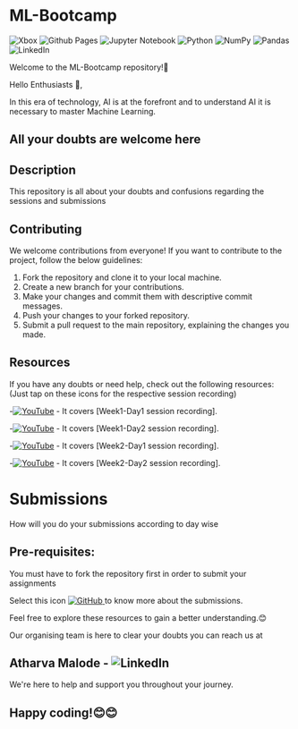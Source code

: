 # ML-Bootcamp

![Xbox](https://img.shields.io/badge/xbox-%23107C10.svg?style=for-the-badge&logo=xbox&logoColor=white)  ![Github Pages](https://img.shields.io/badge/github%20pages-121013?style=for-the-badge&logo=github&logoColor=white)  ![Jupyter Notebook](https://img.shields.io/badge/jupyter-%23FA0F00.svg?style=for-the-badge&logo=jupyter&logoColor=white)  ![Python](https://img.shields.io/badge/python-3670A0?style=for-the-badge&logo=python&logoColor=ffdd54) ![NumPy](https://img.shields.io/badge/numpy-%23013243.svg?style=for-the-badge&logo=numpy&logoColor=white)  ![Pandas](https://img.shields.io/badge/pandas-%23150458.svg?style=for-the-badge&logo=pandas&logoColor=white) ![LinkedIn](https://img.shields.io/badge/linkedin-%230077B5.svg?style=for-the-badge&logo=linkedin&logoColor=white)


Welcome to the ML-Bootcamp repository!🤖

Hello Enthusiasts 👋,

In this era of technology, AI is at the forefront and to understand AI it is necessary to master Machine Learning.

## All your doubts are welcome here

## Description
This repository is all about your doubts and confusions regarding the sessions and submissions

## Contributing

We welcome contributions from everyone! If you want to contribute to the project, follow the below guidelines:

1. Fork the repository and clone it to your local machine.
2. Create a new branch for your contributions.
3. Make your changes and commit them with descriptive commit messages.
4. Push your changes to your forked repository.
5. Submit a pull request to the main repository, explaining the changes you made.


## Resources

If you have any doubts or need help, check out the following resources:
(Just tap on these icons for the respective session recording)


-[![YouTube](https://img.shields.io/badge/YouTube-%23FF0000.svg?style=for-the-badge&logo=YouTube&logoColor=white)](https://youtu.be/AiBwKS5yNC4) - It covers [Week1-Day1 session recording].


-[![YouTube](https://img.shields.io/badge/YouTube-%23FF0000.svg?style=for-the-badge&logo=YouTube&logoColor=white)](https://youtu.be/mLZ-FUvnyXw) - It covers [Week1-Day2 session recording].


-[![YouTube](https://img.shields.io/badge/YouTube-%23FF0000.svg?style=for-the-badge&logo=YouTube&logoColor=white)](https://youtu.be/DXfAV91AYA4) - It covers [Week2-Day1 session recording].


-[![YouTube](https://img.shields.io/badge/YouTube-%23FF0000.svg?style=for-the-badge&logo=YouTube&logoColor=white)](https://youtu.be/YCinXqLPm3o) - It covers [Week2-Day2 session recording].


# Submissions 


How will you do your submissions according to day wise

## Pre-requisites: 
You must have to fork the repository first in order to submit your assignments


Select this icon 
[![GitHub](https://img.shields.io/badge/github-%23121011.svg?style=for-the-badge&logo=github&logoColor=white)
](https://github.com/Atharva-Malode/ML-Bootcamp/blob/master/How-to-Submit-a-Collab-File/Submission.md) to know more about the submissions.





Feel free to explore these resources to gain a better understanding.😊

Our organising team is here to clear your doubts you can reach us at


## Atharva Malode -  ![LinkedIn](https://img.shields.io/badge/linkedin-%230077B5.svg?style=for-the-badge&logo=linkedin&logoColor=white)



We're here to help and support you throughout your journey.




## Happy coding!😊😊










